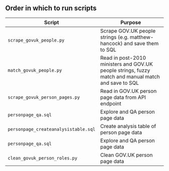 ## Order in which to run scripts
| Script | Purpose |
| ----------- | ----------- |
| `scrape_govuk_people.py` | Scrape GOV.UK people strings (e.g. matthew-hancock) and save them to SQL |
| `match_govuk_people.py` | Read in post-2010 ministers and GOV.UK people strings, fuzzy match and manual match and save to SQL |
| `scrape_govuk_person_pages.py` | Read in GOV.UK person page data from API endpoint |
| `personpage_qa.sql` | Explore and QA person page data |
| `personpage_createanalysistable.sql` | Create analysis table of person page data |
| `personpage_qa.sql` | Explore and QA person page data |
| `clean_govuk_person_roles.py` | Clean GOV.UK person page data |
